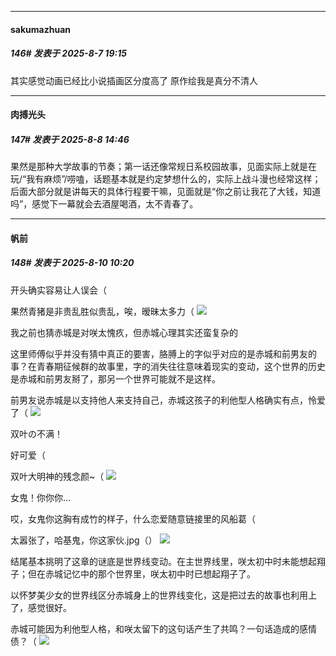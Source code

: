 ﻿
*****

####  sakumazhuan  
##### 146#       发表于 2025-8-7 19:15

其实感觉动画已经比小说插画区分度高了 原作绘我是真分不清人


*****

####  肉搏光头  
##### 147#       发表于 2025-8-8 14:46

果然是那种大学故事的节奏；第一话还像常规日系校园故事，见面实际上就是在玩/“我有麻烦”/唠嗑，话题基本就是约定梦想什么的，实际上战斗漫也经常这样；后面大部分就是讲每天的具体行程要干嘛，见面就是“你之前让我花了大钱，知道吗”，感觉下一幕就会去酒屋喝酒，太不青春了。


*****

####  帆前  
##### 148#       发表于 2025-8-10 10:20

开头确实容易让人误会（

果然青猪是非贵乱胜似贵乱，唉，暧昧太多力（
<img src="https://p.sda1.dev/26/48e96d202ac6d1081b769a334dfee125/1754784387186_edit_9242024796368.jpg" referrerpolicy="no-referrer">

我之前也猜赤城是对咲太愧疚，但赤城心理其实还蛮复杂的

这里师傅似乎并没有猜中真正的要害，胳膊上的字似乎对应的是赤城和前男友的事？在青春期征候群的故事里，字的消失往往意味着现实的变动，这个世界的历史是赤城和前男友掰了，那另一个世界可能就不是这样。

前男友说赤城是以支持他人来支持自己，赤城这孩子的利他型人格确实有点，怜爱了（
<img src="https://p.sda1.dev/26/be627a7b2582de5cafec0c38a321ac9d/1754787928293_edit_9368685689809.jpg" referrerpolicy="no-referrer">

双叶の不满！

好可爱（

双叶大明神的残念颜~（
<img src="https://p.sda1.dev/26/42b2752ec689f8e7f3fa372403d16a9c/Collage_20250810_091602450.jpg" referrerpolicy="no-referrer">

女鬼！你你你…

哎，女鬼你这胸有成竹的样子，什么恋爱随意链接里的风船葛（

太嚣张了，哈基鬼，你这家伙.jpg（）
<img src="https://p.sda1.dev/26/17a3163fe2b7e295a226590a7a23b15d/1754787853004_edit_9347213417526.jpg" referrerpolicy="no-referrer">

结尾基本挑明了这章的谜底是世界线变动。在主世界线里，咲太初中时未能想起翔子；但在赤城记忆中的那个世界里，咲太初中时已想起翔子了。

以怀梦美少女的世界线区分赤城身上的世界线变化，这是把过去的故事也利用上了，感觉很好。

赤城可能因为利他型人格，和咲太留下的这句话产生了共鸣？一句话造成的感情债？（
<img src="https://p.sda1.dev/26/058930b0e80584f090db0b93e3c5cdcf/MTXX_PT20250810_091922247.jpg" referrerpolicy="no-referrer">

